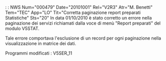  :  : NWS Num="000479" Date="20101001" Rel="V2R3" Atr="M. Benetti" Tem="TEC" App="LO" Tit="Corretta paginazione report preparati Statistiche" Sts="20"
In data 01/10/2010 è stato corretto un errore nella paginazione dei servizi richiamati dalla voce di menù "Report preparati" del modulo V5STAT.

Tale errore comportava l'esclusione di un record per ogni paginazione nella visualizzazione in matrice dei dati.

Programmi modificati : 
V5SER_11
